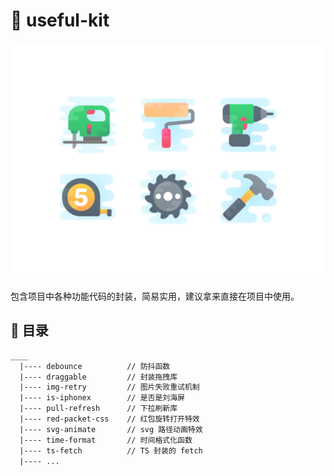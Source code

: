 # 🔧 useful-kit

![useful-kit](./useful-kit.png)

包含项目中各种功能代码的封装，简易实用，建议拿来直接在项目中使用。

## 📁 目录

```bash
____
  |---- debounce          // 防抖函数
  |---- draggable         // 封装拖拽库
  |---- img-retry         // 图片失败重试机制
  |---- is-iphonex        // 是否是刘海屏
  |---- pull-refresh      // 下拉刷新库
  |---- red-packet-css    // 红包旋转打开特效
  |---- svg-animate       // svg 路径动画特效
  |---- time-format       // 时间格式化函数
  |---- ts-fetch          // TS 封装的 fetch
  |---- ...
```